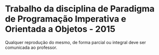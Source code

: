 # Trabalho da disciplina de Paradigma de Programação Imperativa e Orientada a Objetos - 2015
Qualquer reprodução do mesmo, de forma parcial ou integral deve ser comunicada ao professor.
